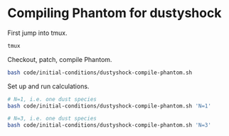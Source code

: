 Compiling Phantom for dustyshock
================================

First jump into tmux.

```bash
tmux
```

Checkout, patch, compile Phantom.

```bash
bash code/initial-conditions/dustyshock-compile-phantom.sh
```

Set up and run calculations.

```bash
# N=1, i.e. one dust species
bash code/initial-conditions/dustyshock-compile-phantom.sh 'N=1'
```

```bash
# N=3, i.e. one dust species
bash code/initial-conditions/dustyshock-compile-phantom.sh 'N=3'
```
